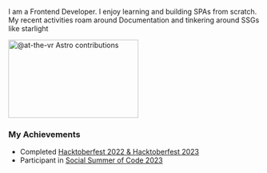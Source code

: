 <!-- ![svg aria-label=Next js logomark class=next-mark_root__wLeec height=80 role=img viewBox=0 0 180 180 width=80mask height=180 id=R0mask0_408_134 maskUnits=userSpaceOnUse style=mask-typealpha width=180 x=0 y (2)](https://github.com/at-the-vr/at-the-vr/assets/88548999/38f99133-ea00-4ad3-9883-21f17bf2cee1) -->


I am a Frontend Developer. I enjoy learning and building SPAs from scratch. My recent activities roam around Documentation and tinkering around SSGs like starlight

<a href="https://astro.badg.es/contributor/at-the-vr/">
  <img src="https://astro.badg.es/v2/contributor/at-the-vr.svg" alt="@at-the-vr Astro contributions" width="260" height="156">
</a>

### My Achievements
- Completed [Hacktoberfest 2022 & Hacktoberfest 2023](https://holopin.me/its_eobard2025)
- Participant in [Social Summer of Code 2023](https://certificate.givemycertificate.com/c/85fecabb-6115-4d5c-a31e-c9ed00b33f0a)
